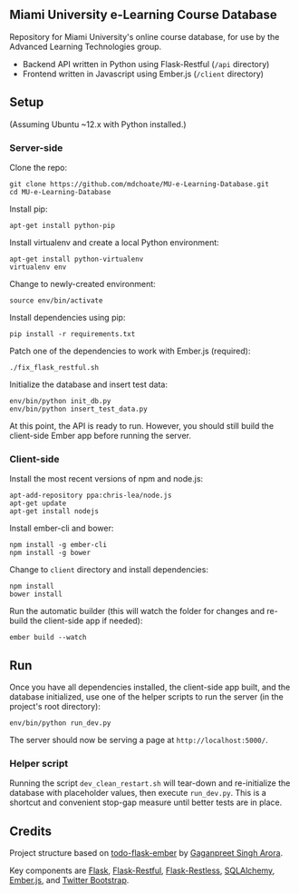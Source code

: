 ## Miami University e-Learning Course Database

Repository for Miami University's online course database, for use by the Advanced Learning Technologies group. 

* Backend API written in Python using Flask-Restful (`/api` directory)
* Frontend written in Javascript using Ember.js (`/client` directory)

## Setup

(Assuming Ubuntu ~12.x with Python installed.)

### Server-side

Clone the repo: 

    git clone https://github.com/mdchoate/MU-e-Learning-Database.git
    cd MU-e-Learning-Database

Install pip:

    apt-get install python-pip

Install virtualenv and create a local Python environment:

    apt-get install python-virtualenv
    virtualenv env

Change to newly-created environment:

    source env/bin/activate

Install dependencies using pip:

    pip install -r requirements.txt

Patch one of the dependencies to work with Ember.js (required):

    ./fix_flask_restful.sh

Initialize the database and insert test data: 

    env/bin/python init_db.py
    env/bin/python insert_test_data.py

At this point, the API is ready to run. However, you should still build the client-side Ember app before running the server. 

### Client-side

Install the most recent versions of npm and node.js: 

    apt-add-repository ppa:chris-lea/node.js
    apt-get update
    apt-get install nodejs

Install ember-cli and bower:

    npm install -g ember-cli
    npm install -g bower

Change to `client` directory and install dependencies:

    npm install
    bower install

Run the automatic builder (this will watch the folder for changes and re-build the client-side app if needed):

    ember build --watch

## Run

Once you have all dependencies installed, the client-side app built, and the database initialized, use one of the helper scripts to run the server (in the project's root directory): 

    env/bin/python run_dev.py

The server should now be serving a page at `http://localhost:5000/`.

### Helper script

Running the script `dev_clean_restart.sh` will tear-down and re-initialize the database with placeholder values, then execute `run_dev.py`. This is a shortcut and convenient stop-gap measure until better tests are in place. 

## Credits

Project structure based on [todo-flask-ember](https://github.com/gaganpreet/todo-flask-ember) by [Gaganpreet Singh Arora](https://github.com/gaganpreet).

Key components are [Flask](http://flask.pocoo.org/), [Flask-Restful](https://flask-restful.readthedocs.org/en/0.3.1/), [Flask-Restless](https://flask-restless.readthedocs.org/en/latest/), [SQLAlchemy](http://www.sqlalchemy.org/), [Ember.js](http://emberjs.com/), and [Twitter Bootstrap](http://getbootstrap.com/).
